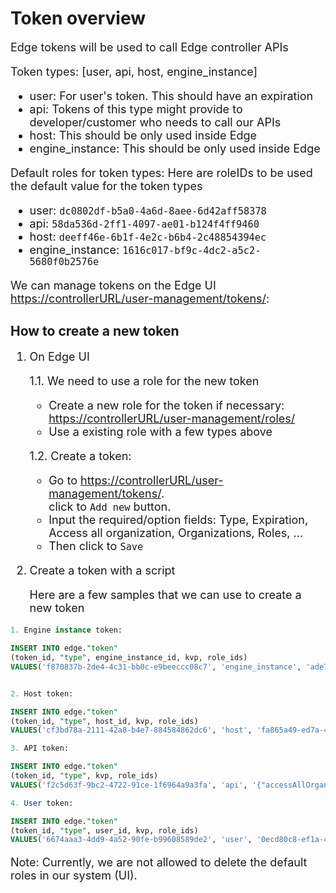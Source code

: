 <style>
     p, ul, ol, li { font-size: 18px !important; }
</style>

# Token overview

Edge tokens will be used to call Edge controller APIs

Token types: [user, api, host, engine_instance]
* user: For user's token. This should have an expiration
* api: Tokens of this type might provide to developer/customer who needs to call our APIs
* host: This should be only used inside Edge
* engine_instance: This should be only used inside Edge

Default roles for token types: Here are roleIDs to be used the default value for the token types
* user: `dc0802df-b5a0-4a6d-8aee-6d42aff58378`
* api: `58da536d-2ff1-4097-ae01-b124f4ff9460`
* host: `deeff46e-6b1f-4e2c-b6b4-2c48854394ec`
* engine_instance: `1616c017-bf9c-4dc2-a5c2-5680f0b2576e`

We can manage tokens on the Edge UI [https://controllerURL/user-management/tokens/](https://controllerURL/user-management/tokens/):

## How to create a new token
1. On Edge UI

    1.1. We need to use a role for the new token
    - Create a new role for the token if necessary: [https://controllerURL/user-management/roles/](https://controllerURL/user-management/roles/)
    - Use a existing role with a few types above

    1.2. Create a token:
    - Go to [https://controllerURL/user-management/tokens/](https://controllerURL/user-management/tokens/).  
    click to `Add new` button. 
    - Input the required/option fields: Type, Expiration, Access all organization, Organizations, Roles, ...
    - Then click to `Save`
2. Create a token with a script

    Here are a few samples that we can use to create a new token 
```sql
1. Engine instance token:

INSERT INTO edge."token"
(token_id, "type", engine_instance_id, kvp, role_ids)
VALUES('f870837b-2de4-4c31-bb0c-e9beeccc08c7', 'engine_instance', 'ade7b605-1d62-43f5-9702-d6d8932933a0', '{"accessAllOrganization": true}', '{"1616c017-bf9c-4dc2-a5c2-5680f0b2576e"}');


2. Host token:

INSERT INTO edge."token"
(token_id, "type", host_id, kvp, role_ids)
VALUES('cf3bd78a-2111-42a8-b4e7-884584862dc6', 'host', 'fa865a49-ed7a-4cac-8910-69eb752c0426', '{"accessAllOrganization": true}', '{"deeff46e-6b1f-4e2c-b6b4-2c48854394ec"}');

3. API token:

INSERT INTO edge."token"
(token_id, "type", kvp, role_ids)
VALUES('f2c5d63f-9bc2-4722-91ce-1f6964a9a3fa', 'api', '{"accessAllOrganization": true}', '{"58da536d-2ff1-4097-ae01-b124f4ff9460"}');

4. User token:

INSERT INTO edge."token"
(token_id, "type", user_id, kvp, role_ids)
VALUES('6674aaa3-4dd9-4a52-90fe-b99608589de2', 'user', '0ecd80c8-ef1a-425c-bad9-1d7e9b4227de', '{"accessAllOrganization": true}', '{"dc0802df-b5a0-4a6d-8aee-6d42aff58378"}');

```

Note: Currently, we are not allowed to delete the default roles in our system (UI).
